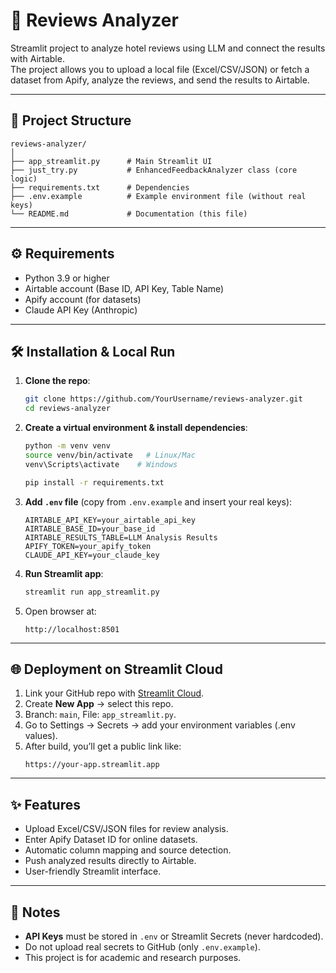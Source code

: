 # 🧠 Reviews Analyzer 

Streamlit project to analyze hotel reviews using LLM and connect the results with Airtable.  
The project allows you to upload a local file (Excel/CSV/JSON) or fetch a dataset from Apify, analyze the reviews, and send the results to Airtable.

---

## 📂 Project Structure

```
reviews-analyzer/
│
├── app_streamlit.py      # Main Streamlit UI
├── just_try.py           # EnhancedFeedbackAnalyzer class (core logic)
├── requirements.txt      # Dependencies
├── .env.example          # Example environment file (without real keys)
└── README.md             # Documentation (this file)
```

---

## ⚙️ Requirements

- Python 3.9 or higher
- Airtable account (Base ID, API Key, Table Name)
- Apify account (for datasets)
- Claude API Key (Anthropic) 

---

## 🛠️ Installation & Local Run

1. **Clone the repo**:
   ```bash
   git clone https://github.com/YourUsername/reviews-analyzer.git
   cd reviews-analyzer
   ```

2. **Create a virtual environment & install dependencies**:
   ```bash
   python -m venv venv
   source venv/bin/activate   # Linux/Mac
   venv\Scripts\activate    # Windows

   pip install -r requirements.txt
   ```

3. **Add `.env` file** (copy from `.env.example` and insert your real keys):
   ```
   AIRTABLE_API_KEY=your_airtable_api_key
   AIRTABLE_BASE_ID=your_base_id
   AIRTABLE_RESULTS_TABLE=LLM Analysis Results
   APIFY_TOKEN=your_apify_token
   CLAUDE_API_KEY=your_claude_key
   ```

4. **Run Streamlit app**:
   ```bash
   streamlit run app_streamlit.py
   ```

5. Open browser at:
   ```
   http://localhost:8501
   ```

---

## 🌐 Deployment on Streamlit Cloud

1. Link your GitHub repo with [Streamlit Cloud](https://streamlit.io/cloud).
2. Create **New App** → select this repo.
3. Branch: `main`, File: `app_streamlit.py`.
4. Go to Settings → Secrets → add your environment variables (.env values).
5. After build, you’ll get a public link like:
   ```
   https://your-app.streamlit.app
   ```

---

## ✨ Features

- Upload Excel/CSV/JSON files for review analysis.
- Enter Apify Dataset ID for online datasets.
- Automatic column mapping and source detection.
- Push analyzed results directly to Airtable.
- User-friendly Streamlit interface.

---

## 📌 Notes

- **API Keys** must be stored in `.env` or Streamlit Secrets (never hardcoded).  
- Do not upload real secrets to GitHub (only `.env.example`).  
- This project is for academic and research purposes.


